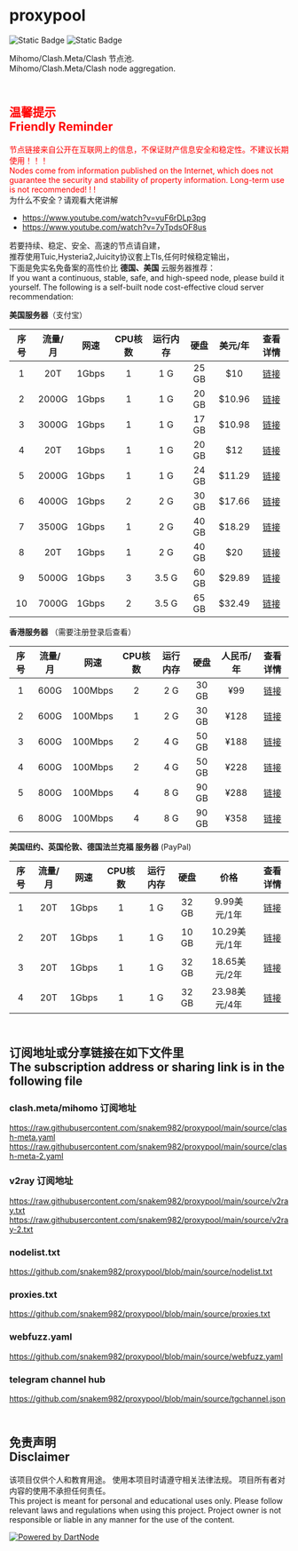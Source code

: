 # proxypool

![Static Badge](https://img.shields.io/badge/ss|ssr|vmess|vless|trojan-free-orange)
![Static Badge](https://img.shields.io/badge/tuic|hysteria|hysteria2-free-orange)

Mihomo/Clash.Meta/Clash 节点池.
<br/>
Mihomo/Clash.Meta/Clash node aggregation.

## <br><font color="red">温馨提示<br/>Friendly Reminder</font>

<font color="red">节点链接来自公开在互联网上的信息，不保证财产信息安全和稳定性。不建议长期使用！！！<br/>
Nodes come from information published on the Internet,
which does not guarantee the security and stability of property information.
Long-term use is not recommended! ! !</font><br/>
为什么不安全？请观看大佬讲解 <br/>

- https://www.youtube.com/watch?v=vuF6rDLp3pg
- https://www.youtube.com/watch?v=7yTpdsOF8us<br/>

若要持续、稳定、安全、高速的节点请自建，<br/>
推荐使用Tuic,Hysteria2,Juicity协议套上Tls,任何时候稳定输出，<br/>
下面是免实名免备案的高性价比 **德国、美国** 云服务器推荐：<br/>
If you want a continuous, stable, safe, and high-speed node, please build it yourself.
The following is a self-built node cost-effective cloud server recommendation:<br/>

**美国服务器**（支付宝）

| 序号 | 流量/月  |  网速   | CPU核数 | 运行内存  |  硬盘   |  美元/年  |                                查看详情                                |
|:--:|:-----:|:-----:|:-----:|:-----:|:-----:|:------:|:------------------------------------------------------------------:|
| 1  |  20T  | 1Gbps |   1   |  1 G  | 25 GB |  $10   | [链接](https://cloud.colocrossing.com/aff.php?aff=821&pid=49 "点击查看") |
| 2  | 2000G | 1Gbps |   1   |  1 G  | 20 GB | $10.96 |   [链接](https://my.racknerd.com/aff.php?aff=8613&pid=912 "点击查看")    |
| 3  | 3000G | 1Gbps |   1   |  1 G  | 17 GB | $10.98 |   [链接](https://my.racknerd.com/aff.php?aff=8613&pid=358 "点击查看")    |
| 4  |  20T  | 1Gbps |   1   |  1 G  | 20 GB |  $12   | [链接](https://cloud.colocrossing.com/aff.php?aff=821&pid=33 "点击查看") |
| 5  | 2000G | 1Gbps |   1   |  1 G  | 24 GB | $11.29 |   [链接](https://my.racknerd.com/aff.php?aff=8613&pid=903 "点击查看")    |
| 6  | 4000G | 1Gbps |   2   |  2 G  | 30 GB | $17.66 |   [链接](https://my.racknerd.com/aff.php?aff=8613&pid=913 "点击查看")    |
| 7  | 3500G | 1Gbps |   1   |  2 G  | 40 GB | $18.29 |   [链接](https://my.racknerd.com/aff.php?aff=8613&pid=904 "点击查看")    |
| 8  |  20T  | 1Gbps |   1   |  2 G  | 40 GB |  $20   | [链接](https://cloud.colocrossing.com/aff.php?aff=821&pid=34 "点击查看") |
| 9  | 5000G | 1Gbps |   3   | 3.5 G | 60 GB | $29.89 |   [链接](https://my.racknerd.com/aff.php?aff=8613&pid=914 "点击查看")    |
| 10 | 7000G | 1Gbps |   2   | 3.5 G | 65 GB | $32.49 |   [链接](https://my.racknerd.com/aff.php?aff=8613&pid=905 "点击查看")    |



**香港服务器** （需要注册登录后查看）

| 序号 | 流量/月 |   网速    | CPU核数 | 运行内存 |  硬盘   | 人民币/年 |                         查看详情                          |
|:--:|:----:|:-------:|:-----:|:----:|:-----:|:-----:|:-----------------------------------------------------:|
| 1  | 600G | 100Mbps |   2   | 2 G  | 30 GB |  ¥99  | [链接](https://my.yecaoyun.com/aff.php?aff=5170 "点击查看") |
| 2  | 600G | 100Mbps |   1   | 2 G  | 30 GB | ¥128  | [链接](https://my.yecaoyun.com/aff.php?aff=5170 "点击查看") |
| 3  | 600G | 100Mbps |   2   | 4 G  | 50 GB | ¥188  | [链接](https://my.yecaoyun.com/aff.php?aff=5170 "点击查看") |
| 4  | 600G | 100Mbps |   2   | 4 G  | 50 GB | ¥228  | [链接](https://my.yecaoyun.com/aff.php?aff=5170 "点击查看") |
| 5  | 800G | 100Mbps |   4   | 8 G  | 90 GB | ¥288  | [链接](https://my.yecaoyun.com/aff.php?aff=5170 "点击查看") |
| 6  | 800G | 100Mbps |   4   | 8 G  | 90 GB | ¥358  | [链接](https://my.yecaoyun.com/aff.php?aff=5170 "点击查看") |

**美国纽约、英国伦敦、德国法兰克福 服务器** (PayPal)

| 序号 | 流量/月 |  网速   | CPU核数 | 运行内存 |  硬盘   |      价格      |                                查看详情                                 |
|:--:|:----:|:-----:|:-----:|:----:|:-----:|:------------:|:-------------------------------------------------------------------:|
| 1  | 20T  | 1Gbps |   1   | 1 G  | 32 GB |  9.99美元/1年   | [链接](https://portal.massivegrid.com/aff.php?aff=277&pid=896 "点击查看") |
| 2  | 20T  | 1Gbps |   1   | 1 G  | 10 GB | 10.29美元/1年   |      [链接](https://my.dasabo.com/aff.php?aff=51&pid=173 "点击查看")      |
| 3  | 20T  | 1Gbps |   1   | 1 G  | 32 GB |  18.65美元/2年  | [链接](https://portal.massivegrid.com/aff.php?aff=277&pid=896 "点击查看") |
| 4  | 20T  | 1Gbps |   1   | 1 G  | 32 GB | 23.98美元/4年   | [链接](https://portal.massivegrid.com/aff.php?aff=277&pid=896 "点击查看") |


## <br>订阅地址或分享链接在如下文件里<br>The subscription address or sharing link is in the following file

### clash.meta/mihomo 订阅地址

https://raw.githubusercontent.com/snakem982/proxypool/main/source/clash-meta.yaml
https://raw.githubusercontent.com/snakem982/proxypool/main/source/clash-meta-2.yaml

### v2ray 订阅地址

https://raw.githubusercontent.com/snakem982/proxypool/main/source/v2ray.txt
https://raw.githubusercontent.com/snakem982/proxypool/main/source/v2ray-2.txt

### nodelist.txt

https://github.com/snakem982/proxypool/blob/main/source/nodelist.txt

### proxies.txt

https://github.com/snakem982/proxypool/blob/main/source/proxies.txt

### webfuzz.yaml

https://github.com/snakem982/proxypool/blob/main/source/webfuzz.yaml

### telegram channel hub

https://github.com/snakem982/proxypool/blob/main/source/tgchannel.json

## <br>免责声明 <br/>Disclaimer

该项目仅供个人和教育用途。
使用本项目时请遵守相关法律法规。
项目所有者对内容的使用不承担任何责任。
<br/>
This project is meant for personal and educational uses only.
Please follow relevant laws and regulations when using this project.
Project owner is not responsible or liable in any manner for the use of the content.

[![Powered by DartNode](https://dartnode.com/branding/DN-Open-Source-sm.png)](https://dartnode.com "Powered by DartNode - Free VPS for Open Source")
